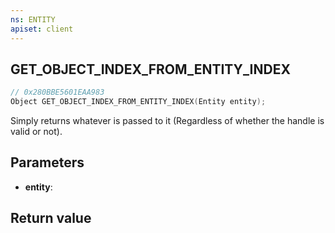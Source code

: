 ```yaml
---
ns: ENTITY
apiset: client
---
```

## GET_OBJECT_INDEX_FROM_ENTITY_INDEX

```c
// 0x280BBE5601EAA983
Object GET_OBJECT_INDEX_FROM_ENTITY_INDEX(Entity entity);
```

Simply returns whatever is passed to it (Regardless of whether the handle is valid or not).

## Parameters
* **entity**:

## Return value